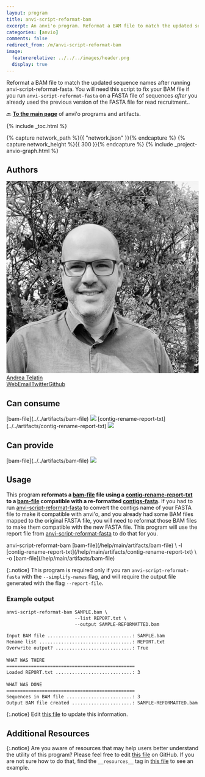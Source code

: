 ```yaml
---
layout: program
title: anvi-script-reformat-bam
excerpt: An anvi'o program. Reformat a BAM file to match the updated sequence names after running anvi-script-reformat-fasta.
categories: [anvio]
comments: false
redirect_from: /m/anvi-script-reformat-bam
image:
  featurerelative: ../../../images/header.png
  display: true
---
```


Reformat a BAM file to match the updated sequence names after running anvi-script-reformat-fasta. You will need this script to fix your BAM file if you run `anvi-script-reformat-fasta` on a FASTA file of sequences *after* you already used the previous version of the FASTA file for read recruitment..

🔙 **[To the main page](../../)** of anvi'o programs and artifacts.


{% include _toc.html %}
<div id="svg" class="subnetwork"></div>
{% capture network_path %}{{ "network.json" }}{% endcapture %}
{% capture network_height %}{{ 300 }}{% endcapture %}
{% include _project-anvio-graph.html %}


## Authors

<div class="anvio-person"><div class="anvio-person-info"><div class="anvio-person-photo"><img class="anvio-person-photo-img" src="../../images/authors/telatin.jpg" /></div><div class="anvio-person-info-box"><a href="/people/telatin" target="_blank"><span class="anvio-person-name">Andrea Telatin</span></a><div class="anvio-person-social-box"><a href="https://telatin.github.io" class="person-social" target="_blank"><i class="fa fa-fw fa-home"></i>Web</a><a href="mailto:andrea.telatin@quadram.ac.uk" class="person-social" target="_blank"><i class="fa fa-fw fa-envelope-square"></i>Email</a><a href="http://twitter.com/telatin" class="person-social" target="_blank"><i class="fa fa-fw fa-twitter-square"></i>Twitter</a><a href="http://github.com/telatin" class="person-social" target="_blank"><i class="fa fa-fw fa-github"></i>Github</a></div></div></div></div>



## Can consume


<p style="text-align: left" markdown="1"><span class="artifact-r">[bam-file](../../artifacts/bam-file) <img src="../../images/icons/BAM.png" class="artifact-icon-mini" /></span> <span class="artifact-r">[contig-rename-report-txt](../../artifacts/contig-rename-report-txt) <img src="../../images/icons/TXT.png" class="artifact-icon-mini" /></span></p>


## Can provide


<p style="text-align: left" markdown="1"><span class="artifact-p">[bam-file](../../artifacts/bam-file) <img src="../../images/icons/BAM.png" class="artifact-icon-mini" /></span></p>


## Usage


This program **reformats a <span class="artifact-n">[bam-file](/help/main/artifacts/bam-file)</span> file using a <span class="artifact-n">[contig-rename-report-txt](/help/main/artifacts/contig-rename-report-txt)</span> to a <span class="artifact-n">[bam-file](/help/main/artifacts/bam-file)</span> compatible with a re-formatted <span class="artifact-n">[contigs-fasta](/help/main/artifacts/contigs-fasta)</span>.** If you had to run <span class="artifact-p">[anvi-script-reformat-fasta](/help/main/programs/anvi-script-reformat-fasta)</span> to convert the contigs name of your FASTA file to make it compatible with anvi'o, and you already had some BAM files mapped to the original FASTA file, you will need to reformat those BAM files to make them compatible with the new FASTA file. This program will use the report file from <span class="artifact-p">[anvi-script-reformat-fasta](/help/main/programs/anvi-script-reformat-fasta)</span> to do that for you.

<div class="codeblock" markdown="1">
anvi&#45;script&#45;reformat&#45;bam <span class="artifact&#45;n">[bam&#45;file](/help/main/artifacts/bam&#45;file)</span> \
                         &#45;l <span class="artifact&#45;n">[contig&#45;rename&#45;report&#45;txt](/help/main/artifacts/contig&#45;rename&#45;report&#45;txt)</span> \
                         &#45;o <span class="artifact&#45;n">[bam&#45;file](/help/main/artifacts/bam&#45;file)</span>
</div>

{:.notice}
This program is required only if you ran `anvi-script-reformat-fasta` with the `--simplify-names` flag, and will require the output file generated with the flag `--report-file`.

### Example output

```
anvi-script-reformat-bam SAMPLE.bam \
                         --list REPORT.txt \
                         --output SAMPLE-REFORMATTED.bam
```

```text
Input BAM file ...............................: SAMPLE.bam
Rename list ..................................: REPORT.txt
Overwrite output? ............................: True

WHAT WAS THERE
===============================================
Loaded REPORT.txt ............................: 3

WHAT WAS DONE
===============================================
Sequences in BAM file ........................: 3
Output BAM file created ......................: SAMPLE-REFORMATTED.bam
```


{:.notice}
Edit [this file](https://github.com/merenlab/anvio/tree/master/anvio/docs/programs/anvi-script-reformat-bam.md) to update this information.


## Additional Resources



{:.notice}
Are you aware of resources that may help users better understand the utility of this program? Please feel free to edit [this file](https://github.com/merenlab/anvio/tree/master/bin/anvi-script-reformat-bam) on GitHub. If you are not sure how to do that, find the `__resources__` tag in [this file](https://github.com/merenlab/anvio/blob/master/bin/anvi-interactive) to see an example.
